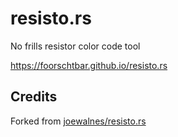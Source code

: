# resisto.rs
No frills resistor color code tool

https://foorschtbar.github.io/resisto.rs

## Credits

Forked from [joewalnes/resisto.rs](https://github.com/joewalnes/resisto.rs)

